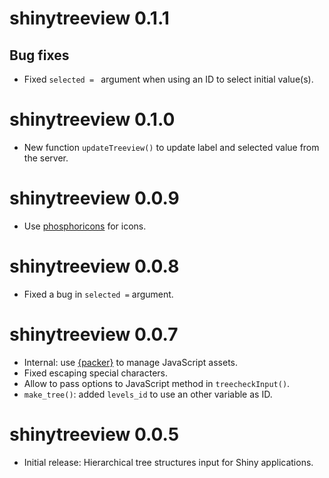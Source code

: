 # shinytreeview 0.1.1

## Bug fixes

* Fixed `selected = ` argument when using an ID to select initial value(s).


# shinytreeview 0.1.0

* New function `updateTreeview()` to update label and selected value from the server.


# shinytreeview 0.0.9

* Use [phosphoricons](https://github.com/dreamRs/phosphoricons) for icons.


# shinytreeview 0.0.8

* Fixed a bug in `selected =` argument.


# shinytreeview 0.0.7

* Internal: use [{packer}](https://github.com/JohnCoene/packer) to manage JavaScript assets.
* Fixed escaping special characters.
* Allow to pass options to JavaScript method in `treecheckInput()`.
* `make_tree()`: added `levels_id` to use an other variable as ID.


# shinytreeview 0.0.5

* Initial release: Hierarchical tree structures input for Shiny applications.
